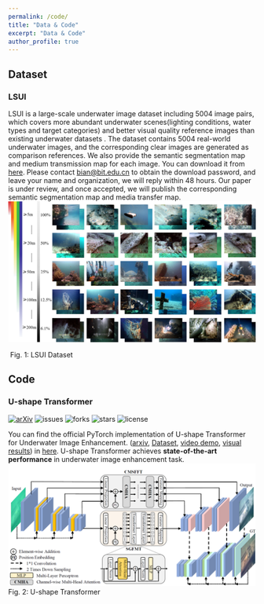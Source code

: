 ```yaml
---
permalink: /code/
title: "Data & Code"
excerpt: "Data & Code"
author_profile: true
---
```


## Dataset
### LSUI
LSUI is a large-scale underwater image dataset including 5004 image pairs, which covers more abundant underwater scenes(lighting conditions, water types and target categories)  and better visual quality reference images than existing underwater datasets . The dataset contains 5004 real-world underwater images, and the corresponding clear images are generated as comparison references. We also provide the semantic  segmentation  map and medium  transmission  map for each image.  You can download it from [here](https://pan.baidu.com/s/1rtHIwEmVp9BZDYJ_kb5Wfg).  Please contact bian@bit.edu.cn to obtain the download password, and leave your name and organization, we will reply within 48 hours. Our paper is under review, and once accepted, we will publish the corresponding  semantic  segmentation  map and media transfer map.
![avatar](../images/data.png)

​                                                                                     Fig. 1: LSUI Dataset

## Code
### U-shape Transformer 
[![arXiv](https://img.shields.io/badge/arXiv-Paper-<COLOR>.svg)](https://arxiv.org/abs/2111.11843)
![issues](https://img.shields.io/github/issues/LintaoPeng/U-shape_Transformer)
![forks](https://img.shields.io/github/forks/LintaoPeng/U-shape_Transformer)
![stars](https://img.shields.io/github/stars/LintaoPeng/U-shape_Transformer)
![license](https://img.shields.io/github/license/LintaoPeng/U-shape_Transformer)

You can find the official PyTorch implementation of U-shape Transformer  for Underwater Image Enhancement. ([arxiv](https://arxiv.org/abs/2111.11843), [Dataset](https://lintaopeng.github.io/_pages/UIE%20Project%20Page.html), [video demo](https://lintaopeng.github.io/_pages/UIE%20Project%20Page.html), [visual results](https://lintaopeng.github.io/_pages/UIE%20Project%20Page.html)) in [here](https://github.com/LintaoPeng/U-shape_Transformer_for_Underwater_Image_Enhancement). U-shape Transformer achieves **state-of-the-art performance** in underwater image enhancement task.
![avatar](../images/ushape.png)
                                                                           Fig. 2: U-shape Transformer
